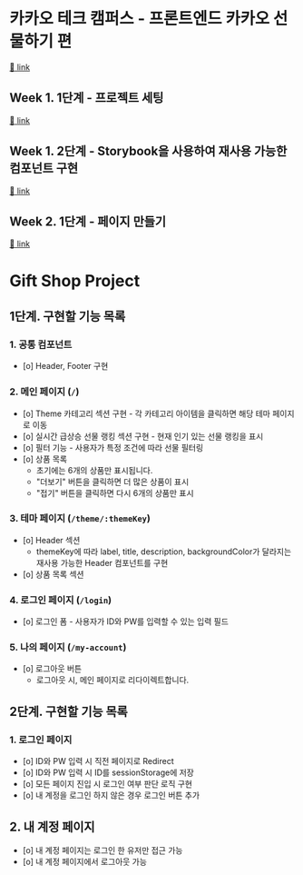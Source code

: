 # 카카오 테크 캠퍼스 - 프론트엔드 카카오 선물하기 편

[🔗 link](https://edu.nextstep.camp/s/hazAC9xa)

## Week 1. 1단계 - 프로젝트 세팅

[🔗 link](https://edu.nextstep.camp/s/hazAC9xa/ls/QzgHvzRM)

## Week 1. 2단계 - Storybook을 사용하여 재사용 가능한 컴포넌트 구현

[🔗 link](https://edu.nextstep.camp/s/hazAC9xa/ls/4wYFPW1K)

## Week 2. 1단계 - 페이지 만들기

[🔗 link](https://edu.nextstep.camp/s/hazAC9xa/ls/QzV1ncxk)

# Gift Shop Project

## 1단계. 구현할 기능 목록

### 1. 공통 컴포넌트

- [o] Header, Footer 구현

### 2. 메인 페이지 (`/`)

- [o] Theme 카테고리 섹션 구현 - 각 카테고리 아이템을 클릭하면 해당 테마 페이지로 이동
- [o] 실시간 급상승 선물 랭킹 섹션 구현 - 현재 인기 있는 선물 랭킹을 표시
- [o] 필터 기능 - 사용자가 특정 조건에 따라 선물 필터링
- [o] 상품 목록
  - 초기에는 6개의 상품만 표시됩니다.
  - "더보기" 버튼을 클릭하면 더 많은 상품이 표시
  - "접기" 버튼을 클릭하면 다시 6개의 상품만 표시

### 3. 테마 페이지 (`/theme/:themeKey`)

- [o] Header 섹션
  - themeKey에 따라 label, title, description, backgroundColor가 달라지는 재사용 가능한 Header 컴포넌트를 구현
- [o] 상품 목록 섹션

### 4. 로그인 페이지 (`/login`)

- [o] 로그인 폼 - 사용자가 ID와 PW를 입력할 수 있는 입력 필드

### 5. 나의 페이지 (`/my-account`)

- [o] 로그아웃 버튼
  - 로그아웃 시, 메인 페이지로 리다이렉트합니다.

## 2단계. 구현할 기능 목록

### 1. 로그인 페이지

- [o] ID와 PW 입력 시 직전 페이지로 Redirect
- [o] ID와 PW 입력 시 ID를 sessionStorage에 저장
- [o] 모든 페이지 진입 시 로그인 여부 판단 로직 구현
- [o] 내 계정을 로그인 하지 않은 경우 로그인 버튼 추가

## 2. 내 계정 페이지

- [o] 내 계정 페이지는 로그인 한 유저만 접근 가능
- [o] 내 계정 페이지에서 로그아웃 가능
